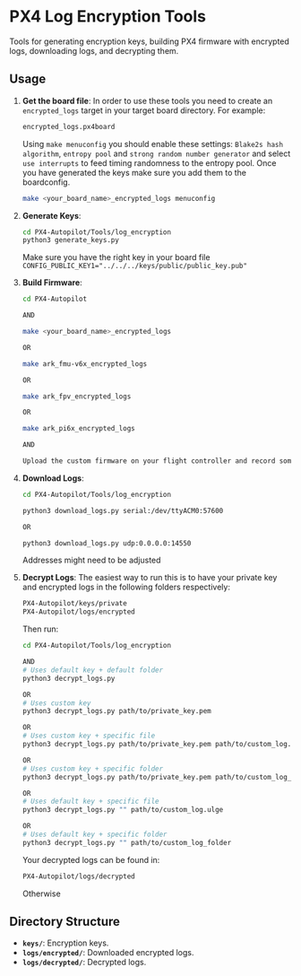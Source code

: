 # PX4 Log Encryption Tools

   Tools for generating encryption keys, building PX4 firmware with encrypted logs, downloading logs, and decrypting them.

## Usage

1. **Get the board file**:
   In order to use these tools you need to create an `encrypted_logs` target in your target board directory. For example:
   ```bash
   encrypted_logs.px4board
   ```
   Using `make menuconfig` you should enable these settings: `Blake2s hash algorithm`, `entropy pool` and `strong random number generator` and select `use interrupts` to feed timing randomness to the entropy pool.
   Once you have generated the keys make sure you add them to the boardconfig.

   ```bash
   make <your_board_name>_encrypted_logs menuconfig
   ```

2. **Generate Keys**:
   ```bash
   cd PX4-Autopilot/Tools/log_encryption
   python3 generate_keys.py
   ```

   Make sure you have the right key in your board file
   ```CONFIG_PUBLIC_KEY1="../../../keys/public/public_key.pub"```

3. **Build Firmware**:
   ```bash
   cd PX4-Autopilot

   AND

   make <your_board_name>_encrypted_logs

   OR

   make ark_fmu-v6x_encrypted_logs

   OR

   make ark_fpv_encrypted_logs

   OR

   make ark_pi6x_encrypted_logs

   AND

   Upload the custom firmware on your flight controller and record some logs
   ```

4. **Download Logs**:
   ```bash
   cd PX4-Autopilot/Tools/log_encryption

   python3 download_logs.py serial:/dev/ttyACM0:57600

   OR

   python3 download_logs.py udp:0.0.0.0:14550
   ```

   Addresses might need to be adjusted

5. **Decrypt Logs**:
   The easiest way to run this is to have your private key and encrypted logs in the following folders respectively:
   ```bash
   PX4-Autopilot/keys/private
   PX4-Autopilot/logs/encrypted
   ```
   Then run:
   ```bash
   cd PX4-Autopilot/Tools/log_encryption

   AND
   # Uses default key + default folder
   python3 decrypt_logs.py

   OR
   # Uses custom key
   python3 decrypt_logs.py path/to/private_key.pem

   OR
   # Uses custom key + specific file
   python3 decrypt_logs.py path/to/private_key.pem path/to/custom_log.ulge

   OR
   # Uses custom key + specific folder
   python3 decrypt_logs.py path/to/private_key.pem path/to/custom_log_folder

   OR
   # Uses default key + specific file
   python3 decrypt_logs.py "" path/to/custom_log.ulge

   OR
   # Uses default key + specific folder
   python3 decrypt_logs.py "" path/to/custom_log_folder
   ```

   Your decrypted logs can be found in:
   ```bash
   PX4-Autopilot/logs/decrypted
   ```
   Otherwise

## Directory Structure

- **`keys/`**: Encryption keys.
- **`logs/encrypted/`**: Downloaded encrypted logs.
- **`logs/decrypted/`**: Decrypted logs.
